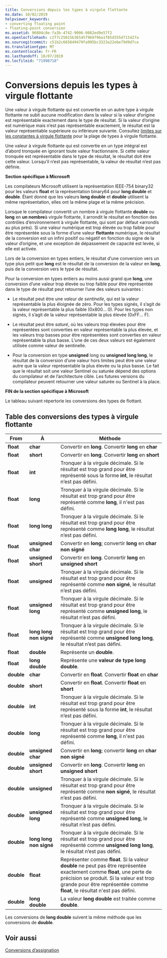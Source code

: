```yaml
---
title: Conversions depuis les types à virgule flottante
ms.date: 10/02/2019
helpviewer_keywords:
- converting floating point
- floating-point conversion
ms.assetid: 96804c8e-fa3b-4742-9006-0082ed9e57f2
ms.openlocfilehash: c2f7c25015b36545f969796a1f85d355d715427a
ms.sourcegitcommit: c51b2c665849479fa995bc3323a22ebe79d9d7ce
ms.translationtype: MT
ms.contentlocale: fr-FR
ms.lasthandoff: 10/07/2019
ms.locfileid: "71998718"
---
```

# <a name="conversions-from-floating-point-types"></a>Conversions depuis les types à virgule flottante

Une valeur à virgule flottante qui est convertie en un autre type à virgule flottante ne subit aucune modification dans la valeur si la valeur d’origine est représentable exactement dans le type de résultat. Si la valeur d’origine est numérique mais n’est pas représentable exactement, le résultat est la valeur représentable supérieure ou inférieure suivante. Consultez [limites sur les constantes à virgule flottante](../c-language/limits-on-floating-point-constants.md) pour la plage de types à virgule flottante.

Une valeur à virgule flottante qui est convertie en un type intégral est d’abord tronquée en ignorant toute valeur fractionnaire. Si cette valeur tronquée est représentable dans le type de résultat, le résultat doit être cette valeur. Lorsqu’il n’est pas représentable, la valeur de résultat n’est pas définie.

**Section spécifique à Microsoft**

Les compilateurs Microsoft utilisent la représentation IEEE-754 binary32 pour les valeurs **float** et la représentation binary64 pour **long double** et **double**. Étant donné que les valeurs **long double** et **double** utilisent la même représentation, elles ont la même plage et la même précision.

Lorsque le compilateur convertit un nombre à virgule flottante **double** ou **long** en **un nombre**à virgule flottante, il arrondit le résultat en fonction des contrôles d’environnement à virgule flottante, qui sont par défaut «arrondis au plus près). Si une valeur numérique est trop élevée ou trop faible pour être représentée sous la forme d’une valeur **flottante** numérique, le résultat de la conversion est un infini positif ou négatif en fonction du signe de la valeur d’origine, et une exception de dépassement de capacité est levée, si elle est activée.

Lors de la conversion en types entiers, le résultat d’une conversion vers un type plus petit que **long** est le résultat de la conversion de la valeur en **long**, puis de la conversion vers le type de résultat.

Pour la conversion en types entiers au moins aussi grand que **long**, une conversion d’une valeur trop élevée ou trop faible pour être représentée dans le type de résultat peut retourner l’une des valeurs suivantes :

- Le résultat peut être une *valeur de sentinelle*, qui est la valeur représentable la plus éloignée de zéro. Pour les types signés, il s’agit de la valeur représentable la plus faible (0x800... 0). Pour les types non signés, il s’agit de la valeur représentable la plus élevée (0xFF... F).

- Le résultat peut être *saturé*, où les valeurs trop élevées pour être représentées sont converties en valeur représentable la plus élevée, et les valeurs trop basses pour être représentées sont converties en valeur représentable la plus basse. L’une de ces deux valeurs est également utilisée comme valeur de sentinelle.

- Pour la conversion en type **unsigned** long ou **unsigned long long**, le résultat de la conversion d’une valeur hors limites peut être une valeur autre que la valeur représentable la plus élevée ou la plus basse. Le fait que le résultat soit une valeur Sentinel ou saturée dépend des options du compilateur et de l’architecture cible. Les futures versions du compilateur peuvent retourner une valeur saturée ou Sentinel à la place.

**FIN de la section spécifique à Microsoft**

Le tableau suivant répertorie les conversions des types de flottant.

## <a name="table-of-conversions-from-floating-point-types"></a>Table des conversions des types à virgule flottante

|From|À|Méthode|
|----------|--------|------------|
|**float**|**char**|Convertir en **long**. Convertir **long** en **char**|
|**float**|**short**|Convertir en **long**. Convertir **long** en **short**|
|**float**|**int**|Tronquer à la virgule décimale. Si le résultat est trop grand pour être représenté sous la forme **int**, le résultat n’est pas défini.|
|**float**|**long**|Tronquer à la virgule décimale. Si le résultat est trop grand pour être représenté comme **long**, il n'est pas défini.|
|**float**|**long long**|Tronquer à la virgule décimale. Si le résultat est trop grand pour être représenté comme **long long**, le résultat n’est pas défini.|
|**float**|**unsigned char**|Convertir en **long**; convertir **long** en **char non signé**|
|**float**|**unsigned short**|Convertir en **long**. Convertir **long** en **unsigned short**|
|**float**|**unsigned**|Tronquer à la virgule décimale. Si le résultat est trop grand pour être représenté comme **non signé**, le résultat n’est pas défini.|
|**float**|**unsigned long**|Tronquer à la virgule décimale. Si le résultat est trop grand pour être représenté comme **unsigned long**, le résultat n’est pas défini.|
|**float**|**long long non signé**|Tronquer à la virgule décimale. Si le résultat est trop grand pour être représenté comme **unsigned long long**, le résultat n’est pas défini.|
|**float**|**double**|Représente un **double**.|
|**float**|**long double**|Représente une **valeur de type long double**.|
|**double**|**char**|Convertir en **float**. Convertir **float** en **char**|
|**double**|**short**|Convertir en **float**. Convertir **float** en **short**|
|**double**|**int**|Tronquer à la virgule décimale. Si le résultat est trop grand pour être représenté sous la forme **int**, le résultat n’est pas défini.|
|**double**|**long**|Tronquer à la virgule décimale. Si le résultat est trop grand pour être représenté comme **long**, il n'est pas défini.|
|**double**|**unsigned char**|Convertir en **long**; convertir **long** en **char non signé**|
|**double**|**unsigned short**|Convertir en **long**. Convertir **long** en **unsigned short**|
|**double**|**unsigned**|Tronquer à la virgule décimale. Si le résultat est trop grand pour être représenté comme **non signé**, le résultat n’est pas défini.|
|**double**|**unsigned long**|Tronquer à la virgule décimale. Si le résultat est trop grand pour être représenté comme **unsigned long**, le résultat n’est pas défini.|
|**double**|**long long non signé**|Tronquer à la virgule décimale. Si le résultat est trop grand pour être représenté comme **unsigned long long**, le résultat n’est pas défini.|
|**double**|**float**|Représenter comme **float**. Si la valeur **double** ne peut pas être représentée exactement comme **float**, une perte de précision se produit. Si la valeur est trop grande pour être représentée comme **float**, le résultat n'est pas défini.|
|**double**|**long double**|La valeur **long double** est traitée comme **double**.|

Les conversions de **long double** suivent la même méthode que les conversions de **double**.

## <a name="see-also"></a>Voir aussi

[Conversions d’assignation](../c-language/assignment-conversions.md)
